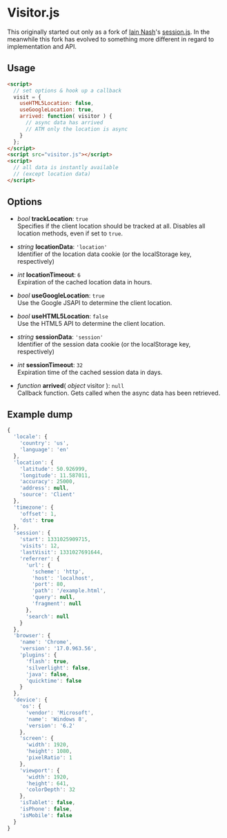 # Visitor.js

This originally started out only as a fork of [Iain Nash]'s [session.js].
In the meanwhile this fork has evolved to something more different
in regard to implementation and API.

[Iain Nash]: https://github.com/codejoust
[session.js]: https://github.com/codejoust/session.js

## Usage

```html
<script>
  // set options & hook up a callback
  visit = {
    useHTML5Location: false,
    useGoogleLocation: true,
    arrived: function( visitor ) {
      // async data has arrived
      // ATM only the location is async
    }
  };
</script>
<script src="visitor.js"></script>
<script>
  // all data is instantly available
  // (except location data)
</script>
```

## Options

- *bool* __trackLocation__: `true`  
  Specifies if the client location should be tracked at all.
  Disables all location methods, even if set to `true`.

- *string* __locationData__: `'location'`  
  Identifier of the location data cookie
  (or the localStorage key, respectively)

- *int* __locationTimeout__: `6`  
  Expiration of the cached location data in hours.

- *bool* __useGoogleLocation__: `true`  
  Use the Google JSAPI to determine the client location.

- *bool* __useHTML5Location__: `false`  
  Use the HTML5 API to determine the client location.

- *string* __sessionData__: `'session'`  
  Identifier of the session data cookie
  (or the localStorage key, respectively)

- *int* __sessionTimeout__: `32`  
  Expiration time of the cached session data in days.

- *function* __arrived__( *object* visitor ): `null`  
  Callback function. Gets called when the async data has
  been retrieved.


## Example dump

```javascript
{
  'locale': {
    'country': 'us',
    'language': 'en'
  },
  'location': {
    'latitude': 50.926999,
    'longitude': 11.587011,
    'accuracy': 25000,
    'address': null,
    'source': 'Client'
  },
  'timezone': {
    'offset': 1,
    'dst': true
  },
  'session': {
    'start': 1331025909715,
    'visits': 12,
    'lastVisit': 1331027691644,
    'referrer': {
      'url': {
        'scheme': 'http',
        'host': 'localhost',
        'port': 80,
        'path': '/example.html',
        'query': null,
        'fragment': null
      },
      'search': null
    }
  },
  'browser': {
    'name': 'Chrome',
    'version': '17.0.963.56',
    'plugins': {
      'flash': true,
      'silverlight': false,
      'java': false,
      'quicktime': false
    }
  },
  'device': {
    'os': {
      'vendor': 'Microsoft',
      'name': 'Windows 8',
      'version': '6.2'
    },
    'screen': {
      'width': 1920,
      'height': 1080,
      'pixelRatio': 1
    },
    'viewport': {
      'width': 1920,
      'height': 641,
      'colorDepth': 32
    },
    'isTablet': false,
    'isPhone': false,
    'isMobile': false
  }
}
```